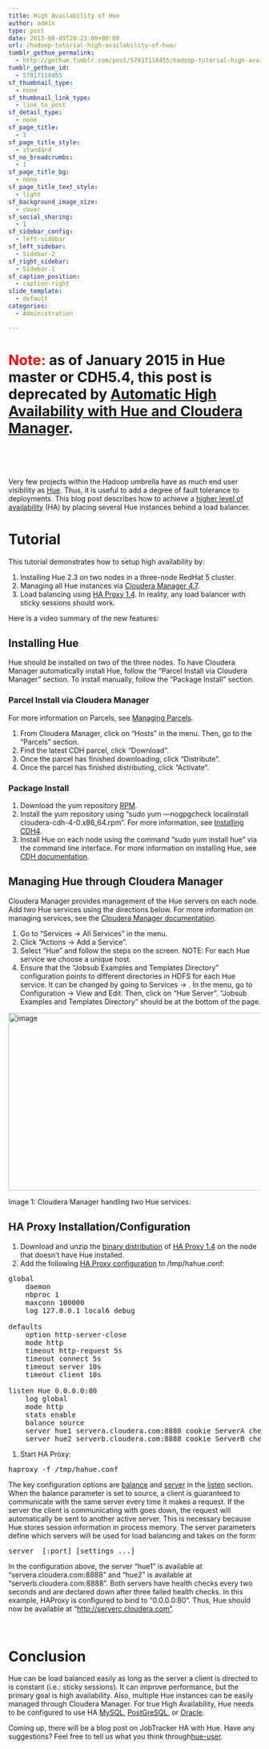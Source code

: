 ```yaml
---
title: High Availability of Hue
author: admin
type: post
date: 2013-08-09T20:23:00+00:00
url: /hadoop-tutorial-high-availability-of-hue/
tumblr_gethue_permalink:
  - http://gethue.tumblr.com/post/57817118455/hadoop-tutorial-high-availability-of-hue
tumblr_gethue_id:
  - 57817118455
sf_thumbnail_type:
  - none
sf_thumbnail_link_type:
  - link_to_post
sf_detail_type:
  - none
sf_page_title:
  - 1
sf_page_title_style:
  - standard
sf_no_breadcrumbs:
  - 1
sf_page_title_bg:
  - none
sf_page_title_text_style:
  - light
sf_background_image_size:
  - cover
sf_social_sharing:
  - 1
sf_sidebar_config:
  - left-sidebar
sf_left_sidebar:
  - Sidebar-2
sf_right_sidebar:
  - Sidebar-1
sf_caption_position:
  - caption-right
slide_template:
  - default
categories:
  - Administration

---
```

##

# <span style="color: #ff0000;">Note:</span> as of January 2015 in Hue master or CDH5.4, this post is deprecated by [Automatic High Availability with Hue and Cloudera Manager][1].

&nbsp;

&nbsp;

<p id="docs-internal-guid-1f271c26-6489-5d99-0b37-adf2a481556e">
  Very few projects within the Hadoop umbrella have as much end user visibility as <a href="http://www.gethue.com">Hue</a>. Thus, it is useful to add a degree of fault tolerance to deployments. This blog post describes how to achieve a <a href="http://www.cloudera.com/content/cloudera-content/cloudera-docs/CDH4/latest/CDH4-High-Availability-Guide/CDH4-High-Availability-Guide.html">higher level of availability</a> (HA) by placing several Hue instances behind a load balancer.
</p>

# Tutorial

This tutorial demonstrates how to setup high availability by:

  1. Installing Hue 2.3 on two nodes in a three-node RedHat 5 cluster.
  2. Managing all Hue instances via [Cloudera Manager 4.7][2].
  3. Load balancing using [HA Proxy 1.4][3]. In reality, any load balancer with sticky sessions should work.

Here is a video summary of the new features:

## Installing Hue

Hue should be installed on two of the three nodes. To have Cloudera Manager automatically install Hue, follow the “Parcel Install via Cloudera Manager” section. To install manually, follow the “Package Install” section.

### Parcel Install via Cloudera Manager

For more information on Parcels, see [Managing Parcels][4].

  1. From Cloudera Manager, click on “Hosts” in the menu. Then, go to the “Parcels” section.
  2. Find the latest CDH parcel, click “Download”.
  3. Once the parcel has finished downloading, click “Distribute”.
  4. Once the parcel has finished distributing, click “Activate”.

### Package Install

  1. Download the yum repository [RPM][5].
  2. Install the yum repository using “sudo yum —nogpgcheck localinstall cloudera-cdh-4-0.x86_64.rpm”. For more information, see [Installing CDH4][6].
  3. Install Hue on each node using the command “sudo yum install hue” via the command line interface. For more information on installing Hue, see [CDH documentation][7].

## Managing Hue through Cloudera Manager

Cloudera Manager provides management of the Hue servers on each node. Add two Hue services using the directions below. For more information on managing services, see the [Cloudera Manager documentation][8].

  1. Go to “Services -> All Services” in the menu.
  2. Click “Actions -> Add a Service”.
  3. Select “Hue” and follow the steps on the screen. NOTE: For each Hue service we choose a unique host.
  4. Ensure that the “Jobsub Examples and Templates Directory” configuration points to different directories in HDFS for each Hue service. It can be changed by going to Services -> <hue service>. In the menu, go to Configuration -> View and Edit. Then, click on “Hue Server”. “Jobsub Examples and Templates Directory” should be at the bottom of the page.

<img src="https://lh4.googleusercontent.com/ay9RnIloyJJl35yKC2j5OUEcrZLqnBqpQsFSNwH8NVXCReSYHDqfo1GT47zGRtStpUEVCQxblg81eDDqPpFihFSF3oo-qNPlfwctdfo2rUczACFZn-dB_Jdg" alt="image" width="637px;" height="355px;" />

Image 1: Cloudera Manager handling two Hue services.

## HA Proxy Installation/Configuration

  1. Download and unzip the [binary distribution][9] of [HA Proxy 1.4][3] on the node that doesn’t have Hue installed.
  2. Add the following [HA Proxy configuration][10] to /tmp/hahue.conf:

<pre class="code">global
    daemon
    nbproc 1
    maxconn 100000
    log 127.0.0.1 local6 debug

defaults
    option http-server-close
    mode http
    timeout http-request 5s
    timeout connect 5s
    timeout server 10s
    timeout client 10s

listen Hue 0.0.0.0:80
    log global
    mode http
    stats enable
    balance source
    server hue1 servera.cloudera.com:8888 cookie ServerA check inter 2000 fall 3
    server hue2 serverb.cloudera.com:8888 cookie ServerB check inter 2000 fall 3</pre>

  1. Start HA Proxy:

<pre class="code">haproxy -f /tmp/hahue.conf</pre>

<p id="docs-internal-guid-4a17af8b-64c3-f48b-5c2b-591bad8b0e01">
  The key configuration options are <a href="http://cbonte.github.io/haproxy-dconv/configuration-1.4.html#4-balance">balance</a> and <a href="http://cbonte.github.io/haproxy-dconv/configuration-1.4.html#4-server">server</a> in the <a href="http://cbonte.github.io/haproxy-dconv/configuration-1.4.html#4">listen</a> section. When the balance parameter is set to source, a client is guaranteed to communicate with the same server every time it makes a request. If the server the client is communicating with goes down, the request will automatically be sent to another active server. This is necessary because Hue stores session information in process memory. The server parameters define which servers will be used for load balancing and takes on the form:
</p>

<pre class="code">server  [:port] [settings ...]</pre>

In the configuration above, the server “hue1” is available at “servera.cloudera.com:8888” and “hue2” is available at “serverb.cloudera.com:8888”. Both servers have health checks every two seconds and are declared down after three failed health checks. In this example, HAProxy is configured to bind to “0.0.0.0:80”. Thus, Hue should now be available at “http://serverc.cloudera.com”.

&nbsp;

# Conclusion

<p id="docs-internal-guid-4a17af8b-64c4-3d2c-f686-326bc47cee5a">
  Hue can be load balanced easily as long as the server a client is directed to is constant (i.e.: sticky sessions). It can improve performance, but the primary goal is high availability. Also, multiple Hue instances can be easily managed through Cloudera Manager. For true High Availability, Hue needs to be configured to use HA <a href="http://dev.mysql.com/doc/refman/5.0/en/ha-overview.html">MySQL</a>, <a href="http://www.postgresql.org/docs/8.3/static/high-availability.html">PostGreSQL</a>, or <a href="http://docs.oracle.com/cd/E25054_01/server.1111/e17157/architectures.htm#i1007752">Oracle</a>.
</p>

Coming up, there will be a blog post on JobTracker HA with Hue. Have any suggestions? Feel free to tell us what you think through[hue-user][11].

 [1]: https://gethue.com/automatic-high-availability-with-hue-and-cloudera-manager/ "Automatic High Availability with Hue and Cloudera Manager"
 [2]: http://www.cloudera.com/content/cloudera/en/products/cloudera-manager.html
 [3]: http://haproxy.1wt.eu/
 [4]: http://www.cloudera.com/content/cloudera-content/cloudera-docs/CM4Ent/4.5.1/Cloudera-Manager-Enterprise-Edition-User-Guide/cmeeug_topic_7_11.html
 [5]: http://archive.cloudera.com/cdh4/one-click-install/redhat/5/x86_64/cloudera-cdh-4-0.x86_64.rpm
 [6]: http://www.cloudera.com/content/cloudera-content/cloudera-docs/CDH4/latest/CDH4-Installation-Guide/cdh4ig_topic_4_4.html?scroll=topic_4_4_1_unique_1__p_32_unique_1
 [7]: http://www.cloudera.com/content/cloudera-content/cloudera-docs/CDH4/latest/CDH4-Installation-Guide/cdh4ig_topic_15.html
 [8]: http://www.cloudera.com/content/cloudera-content/cloudera-docs/CM4Free/4.5.1/Cloudera-Manager-Free-Edition-User-Guide/cmfeug_topic_5_1.html
 [9]: http://haproxy.1wt.eu/download/1.4/src/haproxy-1.4.24.tar.gz
 [10]: http://cbonte.github.io/haproxy-dconv/configuration-1.4.html
 [11]: https://groups.google.com/a/cloudera.org/forum/?fromgroups#!forum/hue-user
